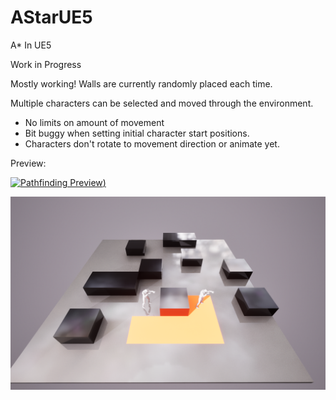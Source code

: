 # AStarUE5
A* In UE5

Work in Progress

Mostly working!
Walls are currently randomly placed each time.

Multiple characters can be selected and moved through the environment.
- No limits on amount of movement
- Bit buggy when setting initial character start positions.
- Characters don't rotate to movement direction or animate yet.

Preview:

[![Pathfinding Preview](https://img.youtube.com/vi/noj4CIJLnhE/0.jpg))](https://www.youtube.com/watch?v=noj4CIJLnhE)

![Navigating](astarscreen2.png)
